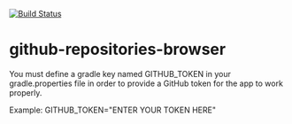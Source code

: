 [![Build Status](https://app.bitrise.io/app/004cf0fd4f2442ac/status.svg?token=IYAWmYHrcQBFDeeB5Dz72Q&branch=master)](https://app.bitrise.io/app/004cf0fd4f2442ac)

# github-repositories-browser

You must define a gradle key named GITHUB_TOKEN in your gradle.properties file in order to provide a GitHub token for the app to work properly.
  
Example:
GITHUB_TOKEN="ENTER YOUR TOKEN HERE"
